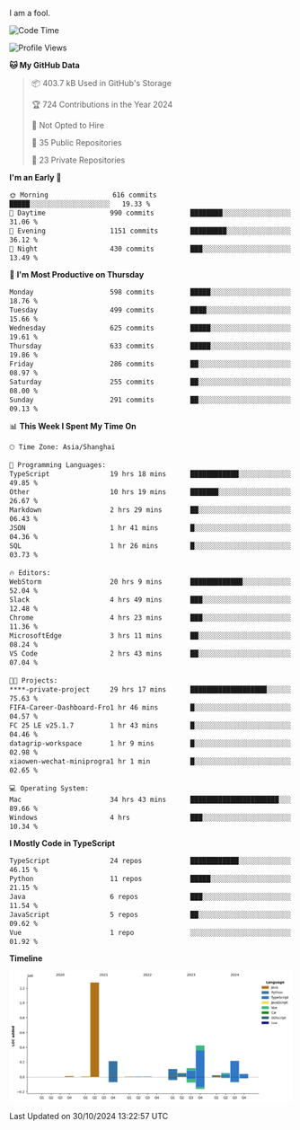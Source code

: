 I am a fool.

<!--START_SECTION:waka-->
![Code Time](http://img.shields.io/badge/Code%20Time-2%2C019%20hrs%2015%20mins-blue)

![Profile Views](http://img.shields.io/badge/Profile%20Views-0-blue)

**🐱 My GitHub Data** 

> 📦 403.7 kB Used in GitHub's Storage 
 > 
> 🏆 724 Contributions in the Year 2024
 > 
> 🚫 Not Opted to Hire
 > 
> 📜 35 Public Repositories 
 > 
> 🔑 23 Private Repositories 
 > 
**I'm an Early 🐤** 

```text
🌞 Morning                616 commits         █████░░░░░░░░░░░░░░░░░░░░   19.33 % 
🌆 Daytime                990 commits         ████████░░░░░░░░░░░░░░░░░   31.06 % 
🌃 Evening                1151 commits        █████████░░░░░░░░░░░░░░░░   36.12 % 
🌙 Night                  430 commits         ███░░░░░░░░░░░░░░░░░░░░░░   13.49 % 
```
📅 **I'm Most Productive on Thursday** 

```text
Monday                   598 commits         █████░░░░░░░░░░░░░░░░░░░░   18.76 % 
Tuesday                  499 commits         ████░░░░░░░░░░░░░░░░░░░░░   15.66 % 
Wednesday                625 commits         █████░░░░░░░░░░░░░░░░░░░░   19.61 % 
Thursday                 633 commits         █████░░░░░░░░░░░░░░░░░░░░   19.86 % 
Friday                   286 commits         ██░░░░░░░░░░░░░░░░░░░░░░░   08.97 % 
Saturday                 255 commits         ██░░░░░░░░░░░░░░░░░░░░░░░   08.00 % 
Sunday                   291 commits         ██░░░░░░░░░░░░░░░░░░░░░░░   09.13 % 
```


📊 **This Week I Spent My Time On** 

```text
🕑︎ Time Zone: Asia/Shanghai

💬 Programming Languages: 
TypeScript               19 hrs 18 mins      ████████████░░░░░░░░░░░░░   49.85 % 
Other                    10 hrs 19 mins      ███████░░░░░░░░░░░░░░░░░░   26.67 % 
Markdown                 2 hrs 29 mins       ██░░░░░░░░░░░░░░░░░░░░░░░   06.43 % 
JSON                     1 hr 41 mins        █░░░░░░░░░░░░░░░░░░░░░░░░   04.36 % 
SQL                      1 hr 26 mins        █░░░░░░░░░░░░░░░░░░░░░░░░   03.73 % 

🔥 Editors: 
WebStorm                 20 hrs 9 mins       █████████████░░░░░░░░░░░░   52.04 % 
Slack                    4 hrs 49 mins       ███░░░░░░░░░░░░░░░░░░░░░░   12.48 % 
Chrome                   4 hrs 23 mins       ███░░░░░░░░░░░░░░░░░░░░░░   11.36 % 
MicrosoftEdge            3 hrs 11 mins       ██░░░░░░░░░░░░░░░░░░░░░░░   08.24 % 
VS Code                  2 hrs 43 mins       ██░░░░░░░░░░░░░░░░░░░░░░░   07.04 % 

🐱‍💻 Projects: 
****-private-project     29 hrs 17 mins      ███████████████████░░░░░░   75.63 % 
FIFA-Career-Dashboard-Fro1 hr 46 mins        █░░░░░░░░░░░░░░░░░░░░░░░░   04.57 % 
FC 25 LE v25.1.7         1 hr 43 mins        █░░░░░░░░░░░░░░░░░░░░░░░░   04.46 % 
datagrip-workspace       1 hr 9 mins         █░░░░░░░░░░░░░░░░░░░░░░░░   02.98 % 
xiaowen-wechat-miniprogra1 hr 1 min          █░░░░░░░░░░░░░░░░░░░░░░░░   02.65 % 

💻 Operating System: 
Mac                      34 hrs 43 mins      ██████████████████████░░░   89.66 % 
Windows                  4 hrs               ███░░░░░░░░░░░░░░░░░░░░░░   10.34 % 
```

**I Mostly Code in TypeScript** 

```text
TypeScript               24 repos            ████████████░░░░░░░░░░░░░   46.15 % 
Python                   11 repos            █████░░░░░░░░░░░░░░░░░░░░   21.15 % 
Java                     6 repos             ███░░░░░░░░░░░░░░░░░░░░░░   11.54 % 
JavaScript               5 repos             ██░░░░░░░░░░░░░░░░░░░░░░░   09.62 % 
Vue                      1 repo              ░░░░░░░░░░░░░░░░░░░░░░░░░   01.92 % 
```



**Timeline**

![Lines of Code chart](https://raw.githubusercontent.com/VeejaLiu/VeejaLiu/master/assets/bar_graph.png)


 Last Updated on 30/10/2024 13:22:57 UTC
<!--END_SECTION:waka-->
